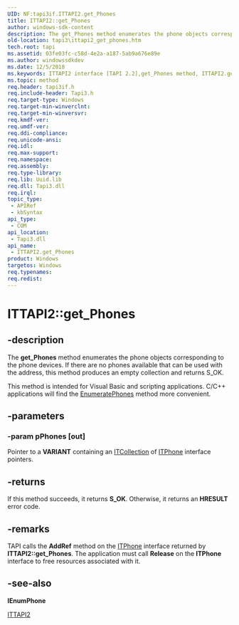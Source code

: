 ```yaml
---
UID: NF:tapi3if.ITTAPI2.get_Phones
title: ITTAPI2::get_Phones
author: windows-sdk-content
description: The get_Phones method enumerates the phone objects corresponding to the phone devices. If there are no phones available that can be used with the address, this method produces an empty collection and returns S_OK.
old-location: tapi3\ittapi2_get_phones.htm
tech.root: tapi
ms.assetid: 03fe03fc-c58d-4e2a-a187-5ab9a676e89e
ms.author: windowssdkdev
ms.date: 12/5/2018
ms.keywords: ITTAPI2 interface [TAPI 2.2],get_Phones method, ITTAPI2.get_Phones, ITTAPI2::get_Phones, _tapi3_ittapi2_get_phones, get_Phones, get_Phones method [TAPI 2.2], get_Phones method [TAPI 2.2],ITTAPI2 interface, tapi3.ittapi2_get_phones, tapi3if/ITTAPI2::get_Phones
ms.topic: method
req.header: tapi3if.h
req.include-header: Tapi3.h
req.target-type: Windows
req.target-min-winverclnt: 
req.target-min-winversvr: 
req.kmdf-ver: 
req.umdf-ver: 
req.ddi-compliance: 
req.unicode-ansi: 
req.idl: 
req.max-support: 
req.namespace: 
req.assembly: 
req.type-library: 
req.lib: Uuid.lib
req.dll: Tapi3.dll
req.irql: 
topic_type:
 - APIRef
 - kbSyntax
api_type:
 - COM
api_location:
 - Tapi3.dll
api_name:
 - ITTAPI2.get_Phones
product: Windows
targetos: Windows
req.typenames: 
req.redist: 
---
```


# ITTAPI2::get_Phones


## -description


The 
<b>get_Phones</b> method enumerates the phone objects corresponding to the phone devices. If there are no phones available that can be used with the address, this method produces an empty collection and returns S_OK.

This method is intended for Visual Basic and scripting applications. C/C++ applications will find the 
<a href="https://msdn.microsoft.com/6b6aba8d-fbf7-459f-9bc8-79647194b989">EnumeratePhones</a> method more convenient.


## -parameters




### -param pPhones [out]

Pointer to a <b>VARIANT</b> containing an 
<a href="https://msdn.microsoft.com/2286678a-68b9-4f4a-b36b-7fdf8cdad6a6">ITCollection</a> of 
<a href="https://msdn.microsoft.com/94dff33c-67a1-4df8-9ef5-2b6524438f6f">ITPhone</a> interface pointers.


## -returns



If this method succeeds, it returns <b xmlns:loc="http://microsoft.com/wdcml/l10n">S_OK</b>. Otherwise, it returns an <b xmlns:loc="http://microsoft.com/wdcml/l10n">HRESULT</b> error code.




## -remarks



TAPI calls the <b>AddRef</b> method on the 
<a href="https://msdn.microsoft.com/94dff33c-67a1-4df8-9ef5-2b6524438f6f">ITPhone</a> interface returned by <b>ITTAPI2::get_Phones</b>. The application must call <b>Release</b> on the 
<b>ITPhone</b> interface to free resources associated with it.




## -see-also




<b>IEnumPhone</b>



<a href="https://msdn.microsoft.com/8c67f31e-783e-4371-9f17-063f8ecfc069">ITTAPI2</a>
 

 

